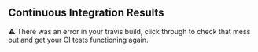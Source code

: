 ## Continuous Integration Results
⚠ There was an error in your travis build, click through to check that mess out and get your CI tests functioning again.
